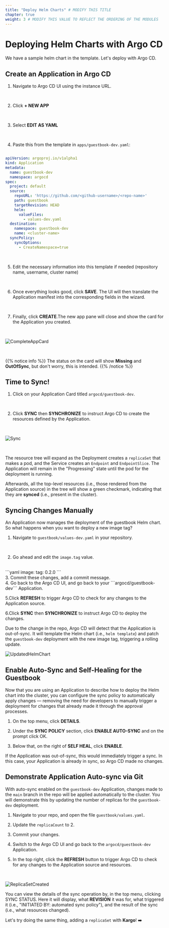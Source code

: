 ```yaml
---
title: "Deploy Helm Charts" # MODIFY THIS TITLE
chapter: true
weight: 3 # MODIFY THIS VALUE TO REFLECT THE ORDERING OF THE MODULES
---
```


# Deploying Helm Charts with Argo CD
We have a sample helm chart in the template. Let's deploy with Argo CD.
<br>

## Create an Application in Argo CD
1. Navigate to Argo CD UI using the instance URL.
<br>

2. Click **+ NEW APP**
<br>

3. Select **EDIT AS YAML**
<br>

4. Paste this from the template in ```apps/guestbook-dev.yaml```:<br>
   
```yaml

apiVersion: argoproj.io/v1alpha1
kind: Application
metadata:
  name: guestbook-dev
  namespace: argocd
spec:
  project: default
  source:
    repoURL: 'https://github.com/<github-username>/<repo-name>'
    path: guestbook
    targetRevision: HEAD
    helm:
      valueFiles:
        - values-dev.yaml
  destination:
    namespace: guestbook-dev
    name: <cluster-name>
  syncPolicy:
    syncOptions:
      - CreateNamespace=true
```
<br>

5. Edit the necessary information into this template if needed (repository name, username, cluster name)
<br>

6. Once everything looks good, click **SAVE**. The UI will then translate the Application manifest into the corresponding fields in the wizard.
<br>


7. Finally, click **CREATE**.The new app pane will close and show the card for the Application you created. 
<br>

![CompleteAppCard](../../static/images/ArgoCDCompleteApplication.png)

<br>

{{% notice info %}}
The status on the card will show **Missing** and **OutOfSync**, but don't worry, this is intended.
{{% /notice %}}

## Time to Sync!

1. Click on your Application Card titled ```argocd/guestbook-dev```.
<br>


2. Click **SYNC** then **SYNCHRONIZE** to instruct Argo CD to create the resources defined by the Application.
<br>

![Sync](../../static/images/ArgoCDSync.png)

<br>


The resource tree will expand as the Deployment creates a ``replicaSet`` that makes a pod, and the Service creates an ``Endpoint`` and ``EndpointSlice``. The Application will remain in the "Progressing" state until the pod for the deployment is running.

Afterwards, all the top-level resources (i.e., those rendered from the Application source) in the tree will show a green checkmark, indicating that they are **synced** (i.e., present in the cluster).

## Syncing Changes Manually
An Application now manages the deployment of the guestbook Helm chart. So what happens when you want to deploy a new image tag?

1. Navigate to ```guestbook/values-dev.yaml``` in your repository.
  <br>

2. Go ahead and edit the ```image.tag``` value.
<br>
```yaml
image:
    tag: 0.2.0
```
<br>
3. Commit these changes, add a commit message.
<br>
4. Go back to the Argo CD UI, and go back to your ```argocd/guestbook-dev``` Application. <br>
  
5.Click **REFRESH** to trigger Argo CD to check for any changes to the Application source.
<br>

6.Click **SYNC** then **SYNCHRONIZE** to instruct Argo CD to deploy the changes.
<br>

Due to the change in the repo, Argo CD will detect that the Application is out-of-sync. It will template the Helm chart (i.e., ```helm template```) and patch the ```guestbook-dev``` deployment with the new image tag, triggering a rolling update.
<br>

![UpdatedHelmChart](../../static/images/ImageTagUpdated.png)

## Enable Auto-Sync and Self-Healing for the Guestbook
Now that you are using an Application to describe how to deploy the Helm chart into the cluster, you can configure the sync policy to automatically apply changes — removing the need for developers to manually trigger a deployment for changes that already made it through the approval processes.

1. On the top menu, click **DETAILS**.

2. Under the **SYNC POLICY** section, click **ENABLE AUTO-SYNC** and on the prompt click OK.

3. Below that, on the right of **SELF HEAL**, click **ENABLE**.

If the Application was out-of-sync, this would immediately trigger a sync. In this case, your Application is already in sync, so Argo CD made no changes.

## Demonstrate Application Auto-sync via Git
With auto-sync enabled on the ```guestbook-dev``` Application, changes made to the ```main``` branch in the repo will be applied automatically to the cluster. You will demonstrate this by updating the number of replicas for the ```guestbook-dev``` deployment.

1. Navigate to your repo, and open the file ```guestbook/values.yaml```.

2. Update the ```replicaCount``` to 2.

3. Commit your changes.

4. Switch to the Argo CD UI and go back to the ```argocd/guestbook-dev``` Application.


5. In the top right, click the **REFRESH** button to trigger Argo CD to check for any changes to the Application source and resources.
<br>

![ReplicaSetCreated](../../static/images/ArgoCDReplicaSet.png)

You can view the details of the sync operation by, in the top menu, clicking SYNC STATUS. Here it will display, what **REVISION** it was for, what triggered it (i.e., "INITIATED BY: automated sync policy"), and the result of the sync (i.e., what resources changed).

Let's try doing the same thing, adding a ```replicaSet``` with **Kargo**! :arrow_right: